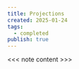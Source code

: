 ```yaml
---
title: Projections
created: 2025-01-24
tags:
  - completed
publish: true
---
```

<<< note content >>>
